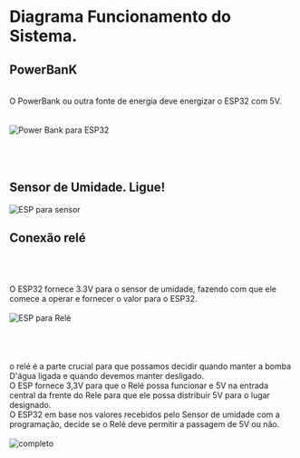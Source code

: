 # Diagrama Funcionamento do Sistema.

## PowerBanK
<br> O PowerBank ou outra fonte de energia deve energizar o ESP32 com 5V.<br>
<br><br>
![Power Bank para ESP32](https://github.com/user-attachments/assets/7493dc4a-1b89-4c55-8a3d-a7ae3d29cea0)
<br> <br>
<br> <br>
## Sensor de Umidade. Ligue!
![ESP para sensor](https://github.com/user-attachments/assets/be04140d-9e5a-4c85-8b87-e5f651b6486d)

## Conexão relé
<br><br>
<br>O ESP32 fornece 3.3V para o sensor de umidade, fazendo com que ele comece a operar e fornecer o valor para o ESP32.
<br><br>
![ESP para Relé](https://github.com/user-attachments/assets/8a58f42c-e201-44e1-acd0-bbdc816d0e03)
<br><br>
<br><br>
<br>o relé é a parte crucial para que possamos decidir quando manter a bomba D'água ligada e quando devemos manter desligado.
<br>O ESP fornece 3,3V para que o Relé possa funcionar e 5V na entrada central da frente do Rele para que ele possa distribuir 5V para o lugar designado.
<br>O ESP32 em base nos valores recebidos pelo Sensor de umidade com a programação, decide se o Relé deve permitir a passagem de 5V ou não. 
<br><br>
![completo](https://github.com/user-attachments/assets/e7d06e68-cde2-4d0a-8932-7a195a178bc4)
